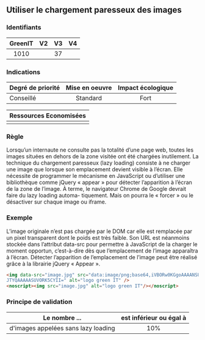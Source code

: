 ## Utiliser le chargement paresseux des images

### Identifiants

| GreenIT |  V2  |  V3  |  V4  |
|:-------:|:----:|:----:|:----:|
|   1010   |   |  37 |      |

### Indications

| Degré de priorité |      Mise en oeuvre       |  Impact écologique    | 
|-------------------|:-------------------------:|:---------------------:|
|  Conseillé        |   Standard                |  Fort                 | 


|Ressources Economisées                                      |
|:----------------------------------------------------------:|
|    |

### Règle

Lorsqu’un internaute ne consulte pas la totalité d’une page web, toutes les images situées en dehors de la zone visitée ont été chargées inutilement. 
La technique du chargement paresseux (lazy loading) consiste à ne charger une image que lorsque son emplacement devient visible à l’écran. Elle nécessite de programmer le mécanisme en JavaScript ou d’utiliser une bibliothèque comme jQuery « appear » pour détecter l’apparition à l’écran de la zone de l’image. À terme, le navigateur Chrome de Google devrait faire du lazy loading automa- tiquement. Mais on pourra le « forcer » ou le désactiver sur chaque image ou iframe.

### Exemple

L’image originale n’est pas chargée par le DOM car elle est remplacée par un pixel transparent dont le poids est très faible. Son URL est néanmoins stockée dans l’attribut data-src pour permettre à JavaScript de la charger le moment opportun, c’est-à-dire dès que l’emplacement de l’image apparaîtra à l’écran. Détecter l’apparition de l’emplacement de l’image peut être réalisé grâce à la librairie jQuery « Appear ».

```html
<img data-src="image.jpg" src="data:image/png;base64,iVBORw0KGgoAAAANSUhEUg AAAAEAAAABCAQAAAC1HAwCAAAAC0lEQVR42mNgYAAAAAMAASs
JTYQAAAAASUVORK5CYII=" alt="logo green IT" />
<noscript><img src="image.jpg" alt="logo green IT"/></noscript>
```

### Principe de validation

| Le nombre ...     | est inférieur ou égal à   |  
|-------------------|:-------------------------:|
| d'images appelées sans lazy loading  |  10% |
